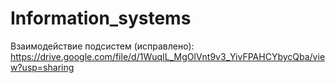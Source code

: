 # Information_systems


Взаимодействие подсистем (исправлено):
https://drive.google.com/file/d/1WuqIL_MgOlVnt9v3_YivFPAHCYbycQba/view?usp=sharing
